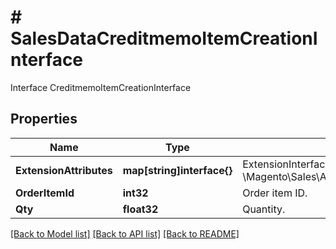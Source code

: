 # # SalesDataCreditmemoItemCreationInterface
Interface CreditmemoItemCreationInterface

## Properties 


Name | Type | Description | Notes
------------ | ------------- | ------------- | -------------
**ExtensionAttributes**| **map[string]interface{}** | ExtensionInterface class for @see \\Magento\\Sales\\Api\\Data\\CreditmemoItemCreationInterface  | [optional]
**OrderItemId**| **int32** | Order item ID.  |
**Qty**| **float32** | Quantity.  |


[[Back to Model list]](../../README.md#models) [[Back to API list]](../../README.md#endpoints) [[Back to README]](../../README.md)

